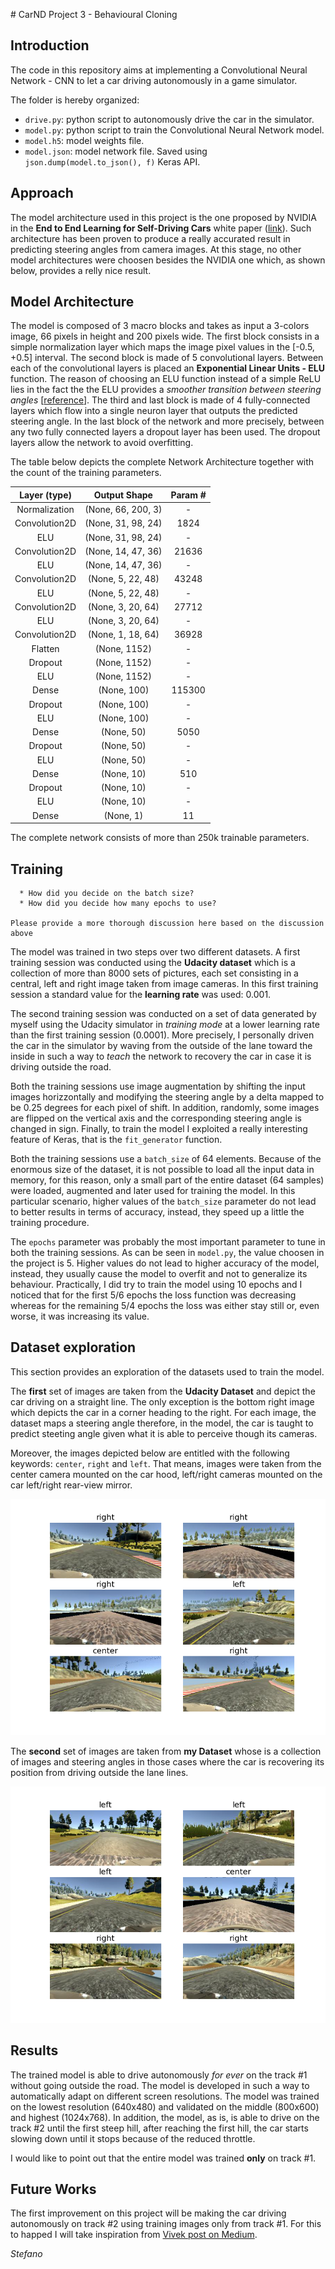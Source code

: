 # CarND Project 3 - Behavioural Cloning

## Introduction

The code in this repository aims at implementing a Convolutional Neural Network - CNN to let a car driving autonomously in a game simulator.

The folder is hereby organized:

  - `drive.py`: python script to autonomously drive the car in the simulator.
  - `model.py`: python script to train the Convolutional Neural Network model.
  - `model.h5`: model weights file.
  - `model.json`: model network file. Saved using `json.dump(model.to_json(), f)` Keras API.

## Approach

The model architecture used in this project is the one proposed by NVIDIA in the **End to End Learning for Self-Driving Cars** white paper ([link](https://images.nvidia.com/content/tegra/automotive/images/2016/solutions/pdf/end-to-end-dl-using-px.pdf)). Such architecture has been proven to produce a really accurated result in predicting steering angles from camera images. At this stage, no other model architectures were choosen besides the NVIDIA one which, as shown below, provides a relly nice result.

## Model Architecture

The model is composed of 3 macro blocks and takes as input a 3-colors image, 66 pixels in height and 200 pixels wide. The first block consists in a simple normalization layer which maps the image pixel values in the [-0.5, +0.5] interval. The second block is made of 5 convolutional layers. Between each of the convolutional layers is placed an **Exponential Linear Units - ELU** function. The reason of choosing an ELU function instead of a simple ReLU lies in the fact the the ELU provides a *smoother transition between steering angles* [[reference](https://chatbotslife.com/using-augmentation-to-mimic-human-driving-496b569760a9#.xkwp51624#modelarchitectureandtraining)]. The third and last block is made of 4 fully-connected layers which flow into a single neuron layer that outputs the predicted steering angle. In the last block of the network and more precisely, between any two fully connected layers a dropout layer has been used. The dropout layers allow the network to avoid overfitting.

The table below depicts the complete Network Architecture together with the count of the training parameters.

| Layer (type)  | Output Shape       | Param #
|:-------------:|:------------------:|:----------:|
| Normalization | (None, 66, 200, 3) | -
| Convolution2D | (None, 31, 98, 24) | 1824 
| ELU           | (None, 31, 98, 24) | -
| Convolution2D | (None, 14, 47, 36) | 21636  
| ELU           | (None, 14, 47, 36) | -
| Convolution2D | (None, 5, 22, 48)  | 43248
| ELU           | (None, 5, 22, 48)  | -
| Convolution2D | (None, 3, 20, 64)  | 27712
| ELU           | (None, 3, 20, 64)  | -
| Convolution2D | (None, 1, 18, 64)  | 36928
| Flatten       | (None, 1152)       | -
| Dropout       | (None, 1152)       | - 
| ELU           | (None, 1152)       | -           
| Dense         | (None, 100)        | 115300                     
| Dropout       | (None, 100)        | -                      
| ELU           | (None, 100)        | -               
| Dense         | (None, 50)         | 5050                    
| Dropout       | (None, 50)         | -                      
| ELU           | (None, 50)         | -                    
| Dense         | (None, 10)         | 510                  
| Dropout       | (None, 10)         | -                          
| ELU           | (None, 10)         | -          
| Dense         | (None, 1)          | 11        

The complete network consists of more than 250k trainable parameters.

## Training

```
  * How did you decide on the batch size?
  * How did you decide how many epochs to use?

Please provide a more thorough discussion here based on the discussion above
```


The model was trained in two steps over two different datasets. A first training session was conducted using the **Udacity dataset** which is a collection of more than 8000 sets of pictures, each set consisting in a central, left and right image taken from image cameras. In this first training session a standard value for the **learning rate** was used: 0.001.

The second training session was conducted on a set of data generated by myself using the Udacity simulator in *training mode* at a lower learning rate than the first training session (0.0001). More precisely, I personally driven the car in the simulator by waving from the outside of the lane toward the inside in such a way to *teach* the network to recovery the car in case it is driving outside the road.

Both the training sessions use image augmentation by shifting the input images horizzontally and modifying the steering angle by a delta mapped to be 0.25 degrees for each pixel of shift. In addition, randomly, some images are flipped on the vertical axis and the corresponding steering angle is changed in sign. Finally, to train the model I exploited a really interesting feature of Keras, that is the `fit_generator` function.

Both the training sessions use a `batch_size` of 64 elements. Because of the enormous size of the dataset, it is not possible to load all the input data in memory, for this reason, only a small part of the entire dataset (64 samples) were loaded, augmented and later used for training the model. In this particular scenario, higher values of the `batch_size` parameter
do not lead to better results in terms of accuracy, instead, they speed up a little the training procedure.

The `epochs` parameter was probably the most important parameter to tune in both the training sessions. As can be seen in `model.py`, the value choosen in the project is 5. Higher values do not lead to higher accuracy of the model, instead, they usually cause the model to overfit and not to generalize its behaviour. Practically, I did try to train the model using 10 epochs and I noticed that for the first 5/6 epochs the loss function was decreasing whereas for the remaining 5/4 epochs the loss was either stay still or, even worse, it was increasing its value.

## Dataset exploration

This section provides an exploration of the datasets used to train the model.

The **first** set of images are taken from the **Udacity Dataset** and depict the car driving on a straight line. The only exception is the bottom right image which depicts the car in a corner heading to the right. For each image, the dataset maps a steering angle therefore, in the model, the car is taught to predict steeting angle given what it is able to perceive though its cameras.

Moreover, the images depicted below are entitled with the following keywords: `center`, `right` and `left`. That means, images were taken from the center camera mounted on the car hood, left/right cameras mounted on the car left/right rear-view mirror.

![](img/fig00.png)

The **second** set of images are taken from **my Dataset** whose is a collection of images and steering angles in those cases where the car is recovering its position from driving outside the lane lines.

![](img/fig01.png)

## Results

The trained model is able to drive autonomously *for ever* on the track #1 without going outside the road. The model is developed in such a way to automatically adapt on different screen resolutions. The model was trained on the lowest resolution (640x480) and validated on the middle (800x600) and highest (1024x768). In addition, the model, as is, is able to drive on the track #2 until the first steep hill, after reaching the first hill, the car starts slowing down until it stops because of the reduced throttle.

I would like to point out that the entire model was trained **only** on track #1.

## Future Works

The first improvement on this project will be making the car driving autonomously on track #2 using training images only from track #1. For this to happed I will take inspiration from [Vivek post on Medium](https://chatbotslife.com/using-augmentation-to-mimic-human-driving-496b569760a9#.xgogkzi06).

*Stefano*
